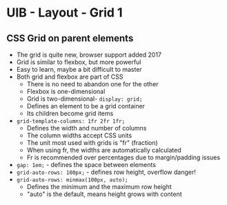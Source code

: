 # UIB - Layout - Grid 1

## CSS Grid on parent elements
- The grid is quite new, browser support added 2017
- Grid is similar to flexbox, but more powerful
- Easy to learn, maybe a bit difficult to master
- Both grid and flexbox are part of CSS
    - There is no need to abandon one for the other
    - Flexbox is one-dimensional
    - Grid is two-dimensional-  `display: grid;`
    - Defines an element to be a grid container
    - Its children become grid items
- `grid-template-columns: 1fr 2fr 1fr;`
    - Defines the width and number of columns
    - The column widths accept CSS units
    - The unit most used with grids is "fr" (fraction)
    - When using fr, the widths are automatically calculated
    - Fr is recommended over percentages due to margin/padding issues
- `gap: 1em;` - defines the space between elements
- `grid-auto-rows: 100px;` - defines row height, overflow danger!
- `grid-auto-rows: minmax(100px, auto);`
    - Defines the minimum and the maximum row height
    - "auto" is the default, means height grows with content